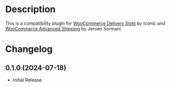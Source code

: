# Description

This is a compatibility plugin for [WooCommerce Delivery Slots](https://iconicwp.com/products/woocommerce-delivery-slots/?utm_source=Iconic&utm_medium=Github&utm_campaign=iconic-woo-delivery-slots-compat-advanced-shipping) by Iconic and [WooCommerce Advanced Shipping](https://jeroensormani.com/woocommerce-advanced-shipping/) by Jeroen Sormani.

# Changelog

## 0.1.0 (2024-07-18)
* Initial Release.
